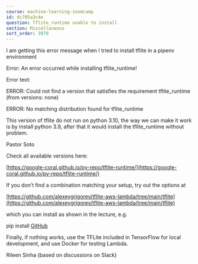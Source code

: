 ```yaml
---
course: machine-learning-zoomcamp
id: dc705a3c4e
question: Tflite_runtime unable to install
section: Miscellaneous
sort_order: 3970
---
```


I am getting this error message when I tried to install tflite in a pipenv environment

Error:  An error occurred while installing tflite_runtime!

Error text:

ERROR: Could not find a version that satisfies the requirement tflite_runtime (from versions: none)

ERROR: No matching distribution found for tflite_runtime

This version of tflite do not run on python 3.10, the way we can make it work is by install python 3.9, after that it would install the tflite_runtime without problem.

Pastor Soto

Check all available versions here:

[https://google-coral.github.io/py-repo/tflite-runtime/](https://google-coral.github.io/py-repo/tflite-runtime/)

If you don’t find a combination matching your setup, try out the options at

[https://github.com/alexeygrigorev/tflite-aws-lambda/tree/main/tflite](https://github.com/alexeygrigorev/tflite-aws-lambda/tree/main/tflite)

which you can install as shown in the lecture, e.g.

pip install [GitHub](https://github.com/alexeygrigorev/tflite-aws-lambda/raw/main/tflite/tflite_runtime-2.7.0-cp38-cp38-linux_x86_64.whl)

Finally, if nothing works, use the TFLite included in TensorFlow for local development, and use Docker for testing Lambda.

Rileen Sinha (based on discussions on Slack)

